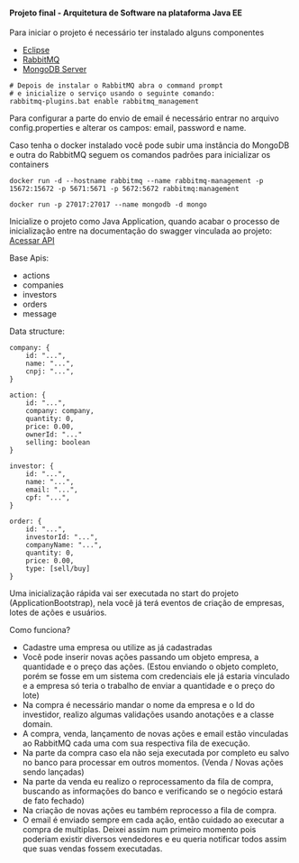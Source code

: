#### Projeto final - Arquitetura de Software na plataforma Java EE

Para iniciar o projeto é necessário ter instalado alguns componentes

- [Eclipse](https://www.eclipse.org/downloads/)
- [RabbitMQ](https://www.rabbitmq.com/download.html)
- [MongoDB Server](https://www.mongodb.com/download-center)

```
# Depois de instalar o RabbitMQ abra o command prompt
# e inicialize o serviço usando o seguinte comando:
rabbitmq-plugins.bat enable rabbitmq_management
```

Para configurar a parte do envio de email é necessário entrar no arquivo config.properties e alterar os campos: email, password e name.

Caso tenha o docker instalado você pode subir uma instância do MongoDB e outra do RabbitMQ
seguem os comandos padrões para inicializar os containers

```
docker run -d --hostname rabbitmq --name rabbitmq-management -p 15672:15672 -p 5671:5671 -p 5672:5672 rabbitmq:management

docker run -p 27017:27017 --name mongodb -d mongo
```

Inicialize o projeto como Java Application, quando acabar o processo de inicialização entre na documentação do swagger vinculada ao projeto:
[Acessar API](http://localhost:8080/swagger-ui.html)

Base Apis:
- actions
- companies
- investors
- orders
- message

Data structure:
```
company: {
	id: "...",
	name: "...",
	cnpj: "...",
}

action: {
	id: "...",
	company: company,
	quantity: 0,
	price: 0.00,
	ownerId: "..."
	selling: boolean
}

investor: {
	id: "...",
	name: "...",
	email: "...",
	cpf: "...",
}

order: {
	id: "...",
	investorId: "...",
	companyName: "...",
	quantity: 0,
	price: 0.00,
	type: [sell/buy]
}
```

Uma inicialização rápida vai ser executada no start do projeto (ApplicationBootstrap), nela você já terá eventos de criação de empresas, lotes de ações e usuários.

Como funciona?

- Cadastre uma empresa ou utilize as já cadastradas
- Você pode inserir novas ações passando um objeto empresa, a quantidade e o preço das ações. (Estou enviando o objeto completo, porém se fosse em um sistema com credenciais ele já estaria vinculado e a empresa só teria o trabalho de enviar a quantidade e o preço do lote)
- Na compra é necessário mandar o nome da empresa e o Id do investidor, realizo algumas validações usando anotações e a classe domain.
- A compra, venda, lançamento de novas ações e email estão vinculadas ao RabbitMQ cada uma com sua respectiva fila de execução.
- Na parte da compra caso ela não seja executada por completo eu salvo no banco para processar em outros momentos. (Venda / Novas ações sendo lançadas)
- Na parte da venda eu realizo o reprocessamento da fila de compra, buscando as informações do banco e verificando se o negócio estará de fato fechado)
- Na criação de novas ações eu também reprocesso a fila de compra.
- O email é enviado sempre em cada ação, então cuidado ao executar a compra de multiplas. Deixei assim num primeiro momento pois poderiam existir diversos vendedores e eu queria notificar todos assim que suas vendas fossem executadas.